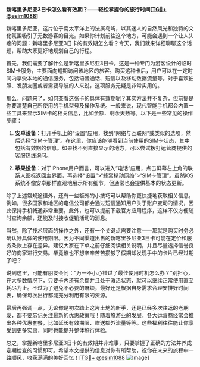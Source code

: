 **新喀里多尼亚3日卡怎么看有效期？——轻松掌握你的旅行时间[[TG💪+ @esim1088](https://t.me/s/esim1088)]**

新喀里多尼亚，这片位于南太平洋上的法属岛屿，以其迷人的自然风光和独特的文化氛围吸引了无数游客的目光。如果你计划前往这个地方，可能会遇到一个让人头疼的问题：新喀里多尼亚3日卡的有效期怎么看？今天，我们就来详细聊聊这个话题，帮助大家更好地规划自己的行程。

首先，我们需要了解什么是新喀里多尼亚3日卡。这是一种专门为游客设计的临时SIM卡服务，主要面向短期访问该地区的旅客。购买这种卡后，用户可以在一定时间内享受本地的通信服务，包括语音通话、短信以及移动数据流量等。对于喜欢拍照、发朋友圈或者需要导航的人来说，这项服务无疑是非常实用的。

那么，问题来了，如何查看这张卡的具体有效期呢？其实方法并不复杂，但前提是你要清楚自己所使用的手机型号及操作系统。一般来说，现代智能手机都会内置一些工具来显示SIM卡的相关信息，比如余额、剩余天数等。以下是一些常见的操作步骤：

1. **安卓设备**：打开手机上的“设置”应用，找到“网络与互联网”或类似的选项，然后选择“SIM卡管理”。在这里，你应该能够看到当前使用的SIM卡状态，其中包括有效期的信息。如果找不到直接显示的地方，可以尝试拨打运营商提供的客服热线询问。

2. **苹果设备**：对于iPhone用户而言，可以进入“电话”应用，点击屏幕左上角的联系人图标返回主界面，再选择“设置”>“蜂窝移动网络”>“SIM卡管理”。虽然iOS系统不像安卓那样直观地展示所有细节，但通常也会提供基本的状态更新。

除了上述常规途径外，还有一些额外的小技巧可以帮助你更快捷地获取相关信息。例如，很多国家和地区的电信公司都会通过短信通知用户关于账户变动的情况，因此保持手机畅通非常重要。此外，也可以提前下载官方应用程序，这样不仅方便随时查询余额，还能及时接收促销活动的消息。

当然，除了技术层面的操作之外，还有一个关键点需要注意——那就是购买时务必确认好具体的使用期限。因为不同渠道出售的新喀里多尼亚3日卡可能在定价和服务条款上存在差异。建议大家在下单之前仔细阅读相关说明，并且尽量选择信誉良好的商家进行交易。毕竟谁也不想辛辛苦苦攒够了假期却发现手中的卡片已经过期了吧？

说到这里，可能有朋友会问：“万一不小心错过了最佳使用时机怎么办？”别担心，在大多数情况下，只要卡内还有余额并且处于激活状态，就可以继续正常使用直至耗尽为止。不过为了避免不必要的麻烦，最好还是根据自身需求合理安排好时间表，确保每次出行都能充分利用有限的资源。

最后再强调一点，无论你是初次踏上这片土地的新手，还是已经多次往返的老朋友，都不要忘记关注最新的优惠政策哦！随着旅游业的发展，各大运营商经常会推出各种优惠套餐，比如延长有效期限、赠送额外流量等等。这些福利往往能让你享受到更多实惠，同时也能提升整体旅行体验。

总之，掌握新喀里多尼亚3日卡的有效期并非难事，只要掌握了正确的方法并养成定期检查的习惯即可。希望本文提供的信息对你有所帮助，祝你在未来的旅程中一路顺风，收获满满的美好回忆！[[TG💪+ @esim1088](https://t.me/s/esim1088) ![Image](https://i.postimg.cc/4NQfJmqS/Snipaste-2025-05-13-00-14-12.png)]